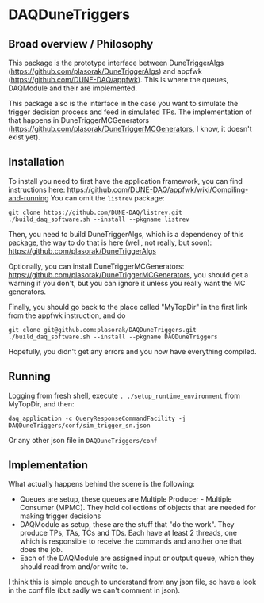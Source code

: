 # DAQDuneTriggers

## Broad overview / Philosophy

This package is the prototype interface between DuneTriggerAlgs (https://github.com/plasorak/DuneTriggerAlgs) and appfwk (https://github.com/DUNE-DAQ/appfwk). This is where the queues, DAQModule and their are implemented.

This package also is the interface in the case you want to simulate the trigger decision process and feed in simulated TPs. The implementation of that happens in DuneTriggerMCGenerators (https://github.com/plasorak/DuneTriggerMCGenerators, I know, it doesn't exist yet).

## Installation
To install you need to first have the application framework, you can find instructions here: https://github.com/DUNE-DAQ/appfwk/wiki/Compiling-and-running
You can omit the `listrev` package:

```
git clone https://github.com/DUNE-DAQ/listrev.git
./build_daq_software.sh --install --pkgname listrev
```

Then, you need to build DuneTriggerAlgs, which is a dependency of this package, the way to do that is here (well, not really, but soon): https://github.com/plasorak/DuneTriggerAlgs

Optionally, you can install DuneTriggerMCGenerators: https://github.com/plasorak/DuneTriggerMCGenerators, you should get a warning if you don't, but you can ignore it unless you really want the MC generators.

Finally, you should go back to the place called "MyTopDir" in the first link from the appfwk instruction, and do

```
git clone git@github.com:plasorak/DAQDuneTriggers.git
./build_daq_software.sh --install --pkgname DAQDuneTriggers
```

Hopefully, you didn't get any errors and you now have everything compiled.

## Running
Logging from fresh shell, execute `. ./setup_runtime_environment` from MyTopDir, and then:
```
daq_application -c QueryResponseCommandFacility -j DAQDuneTriggers/conf/sim_trigger_sn.json
```

Or any other json file in `DAQDuneTriggers/conf`

## Implementation

What actually happens behind the scene is the following:
 - Queues are setup, these queues are Multiple Producer - Multiple Consumer (MPMC). They hold collections of objects that are needed for making trigger decisions
 - DAQModule as setup, these are the stuff that "do the work". They produce TPs, TAs, TCs and TDs. Each have at least 2 threads, one which is responsible to receive the commands and another one that does the job.
 - Each of the DAQModule are assigned input or output queue, which they should read from and/or write to.
 
I think this is simple enough to understand from any json file, so have a look in the conf file (but sadly we can't comment in json).
